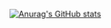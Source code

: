 [![Anurag's GitHub stats](https://github-readme-stats.vercel.app/api?username=NGB-Was-Taken&theme=tokyonight)](https://github.com/anuraghazra/github-readme-stats)
